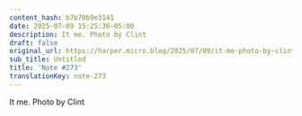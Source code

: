 ```yaml
---
content_hash: b7b70b9e3141
date: 2025-07-09 15:25:36-05:00
description: It me. Photo by Clint
draft: false
original_url: https://harper.micro.blog/2025/07/09/it-me-photo-by-clint.html
sub_title: Untitled
title: 'Note #273'
translationKey: note-273
---
```


It me. Photo by Clint